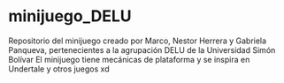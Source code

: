 # minijuego_DELU
Repositorio del minijuego creado por Marco, Nestor Herrera y Gabriela Panqueva, pertenecientes a la agrupación DELU de la Universidad Simón Bolívar 
El minijuego  tiene mecánicas de plataforma y se inspira en Undertale y otros juegos xd
